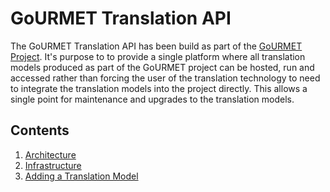 # GoURMET Translation API

The GoURMET Translation API has been build as part of the [GoURMET Project](https://gourmet-project.eu/). It's purpose to to provide a single platform where all translation models produced as part of the GoURMET project can be hosted, run and accessed rather than forcing the user of the translation technology to need to integrate the translation models into the project directly. This allows a single point for maintenance and upgrades to the translation models.

## Contents

1. [Architecture](./docs/architecture.md)
2. [Infrastructure](./docs/infrastructure.md)
3. [Adding a Translation Model](./docs/addingATranslationModel.md)
